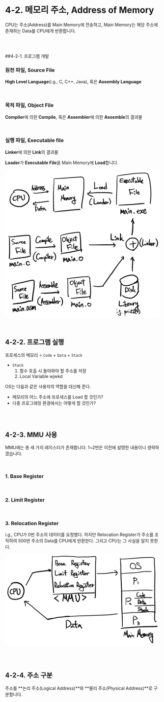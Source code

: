 # 4-2. 메모리 주소, Address of Memory

CPU는 주소(Address)를 Main Memory에 전송하고, Main Memory는 해당 주소에 존재하는 Data를 CPU에게 반환합니다.

<br>

<br>

##4-2-1. 프로그램 개발

### 원천 파일, Source File

**High Level Language**(i.g., C, C++, Java), 혹은 **Assembly Language**

<br>

### 목적 파일, Object File

**Compiler**에 의한 **Compile**, 혹은 **Assembler**에 의한 **Assemble**의 결과물

<br>

### 실행 파일, Executable file

**Linker**에 의한 **Link**의 결과물

**Loader**가 **Executable File**을 Main Memory에 **Load**합니다.

![Program_Development](./assets/Program_Development.png)<br>

<br>

## 4-2-2. 프로그램 실행

프로세스의 메모리 = `Code` + `Data` + `Stack`

- `Stack`
  1. 함수 호출 시 돌아와야 할 주소를 저장
  2. Local Variable wjwkd

OS는 다음과 같은 사용자의 역할을 대신해 준다.

- 메모리의 어느 주소에 프로세스를 Load 할 것인가?
- 다중 프로그래밍 환경에서는 어떻게 할 것인가?

<br>

<br>

## 4-2-3. MMU 사용

MMU에는 총 세 가지 레지스터가 존재합니다. 1~2번은 이전에 설명한 내용이니 생략하겠습니다.

<br>

### 1. Base Register

<br>

### 2. Limit Register

<br>

### 3. Relocation Register

i.g., CPU가 0번 주소의 데이터를 요청했다. 하지만 Relocation Register가 주소를 조작하여 500번 주소의 Data를 CPU에게 반환한다. 그리고 CPU는 그 사실을 알지 못한다.

![MMU](./assets/MMU.png)

<br>

<br>

## 4-2-4. 주소 구분

주소를 **논리 주소(Logical Address)**와 **물리 주소(Physical Address)**로 구분합니다.

